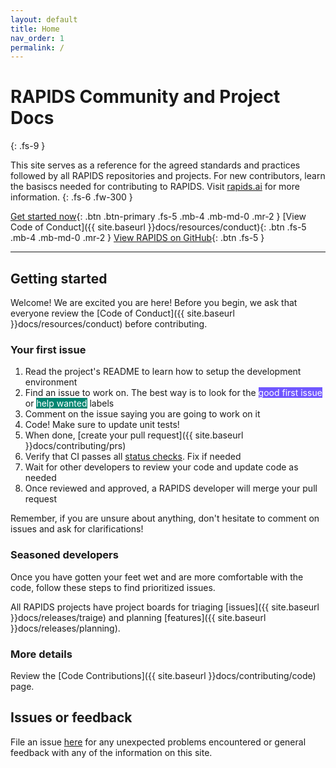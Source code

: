 ```yaml
---
layout: default
title: Home
nav_order: 1
permalink: /
---
```



# RAPIDS Community and Project Docs
{: .fs-9 }

This site serves as a reference for the agreed standards and practices followed by all RAPIDS repositories and projects. For new contributors, learn the basiscs needed for contributing to RAPIDS. Visit [rapids.ai](http://rapids.ai) for more information.
{: .fs-6 .fw-300 }

[Get started now](#getting-started){: .btn .btn-primary .fs-5 .mb-4 .mb-md-0 .mr-2 } [View Code of Conduct]({{ site.baseurl }}docs/resources/conduct){: .btn .fs-5 .mb-4 .mb-md-0 .mr-2 } [View RAPIDS on GitHub](https://github.com/rapidsai){: .btn .fs-5 }

---

## Getting started

Welcome! We are excited you are here! Before you begin, we ask that everyone review the [Code of Conduct]({{ site.baseurl }}docs/resources/conduct) before contributing.

### Your first issue

1. Read the project's README to learn how to setup the development environment
2. Find an issue to work on. The best way is to look for the <span class="label" style="background: #7057ff; color: #ffffff; text-transform: none">good first issue</span> or <span class="label" style="background: #008672; color: #ffffff; text-transform: none">help wanted</span> labels
3. Comment on the issue saying you are going to work on it
4. Code! Make sure to update unit tests!
5. When done, [create your pull request]({{ site.baseurl }}docs/contributing/prs)
6. Verify that CI passes all [status checks](https://help.github.com/articles/about-status-checks/). Fix if needed
7. Wait for other developers to review your code and update code as needed
8. Once reviewed and approved, a RAPIDS developer will merge your pull request

Remember, if you are unsure about anything, don't hesitate to comment on issues and ask for clarifications!

### Seasoned developers

Once you have gotten your feet wet and are more comfortable with the code, follow these steps to find prioritized issues.

All RAPIDS projects have project boards for triaging [issues]({{ site.baseurl }}docs/releases/traige) and planning [features]({{ site.baseurl }}docs/releases/planning).

### More details

Review the [Code Contributions]({{ site.baseurl }}docs/contributing/code) page.

## Issues or feedback

File an issue [here](https://github.com/rapidsai/devdocs/issues/new) for any unexpected problems encountered or general feedback with any of the information on this site.
